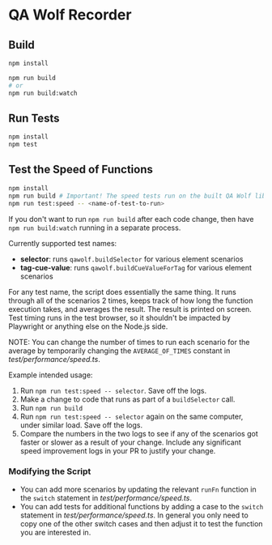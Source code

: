 # QA Wolf Recorder

## Build

```sh
npm install

npm run build
# or
npm run build:watch
```

## Run Tests

```sh
npm install
npm test
```

## Test the Speed of Functions

```sh
npm install
npm run build # Important! The speed tests run on the built QA Wolf library.
npm run test:speed -- <name-of-test-to-run>
```

If you don't want to run `npm run build` after each code change, then have `npm run build:watch` running in a separate process.

Currently supported test names:

- **selector**: runs `qawolf.buildSelector` for various element scenarios
- **tag-cue-value**: runs `qawolf.buildCueValueForTag` for various element scenarios

For any test name, the script does essentially the same thing. It runs through all of the scenarios 2 times, keeps track of how long the function execution takes, and averages the result. The result is printed on screen. Test timing runs in the test browser, so it shouldn't be impacted by Playwright or anything else on the Node.js side.

NOTE: You can change the number of times to run each scenario for the average by temporarily changing the `AVERAGE_OF_TIMES` constant in _test/performance/speed.ts_.

Example intended usage:

1. Run `npm run test:speed -- selector`. Save off the logs.
2. Make a change to code that runs as part of a `buildSelector` call.
3. Run `npm run build`
4. Run `npm run test:speed -- selector` again on the same computer, under similar load. Save off the logs.
5. Compare the numbers in the two logs to see if any of the scenarios got faster or slower as a result of your change. Include any significant speed improvement logs in your PR to justify your change.

### Modifying the Script

- You can add more scenarios by updating the relevant `runFn` function in the `switch` statement in _test/performance/speed.ts_.
- You can add tests for additional functions by adding a case to the `switch` statement in _test/performance/speed.ts_. In general you only need to copy one of the other switch cases and then adjust it to test the function you are interested in.
